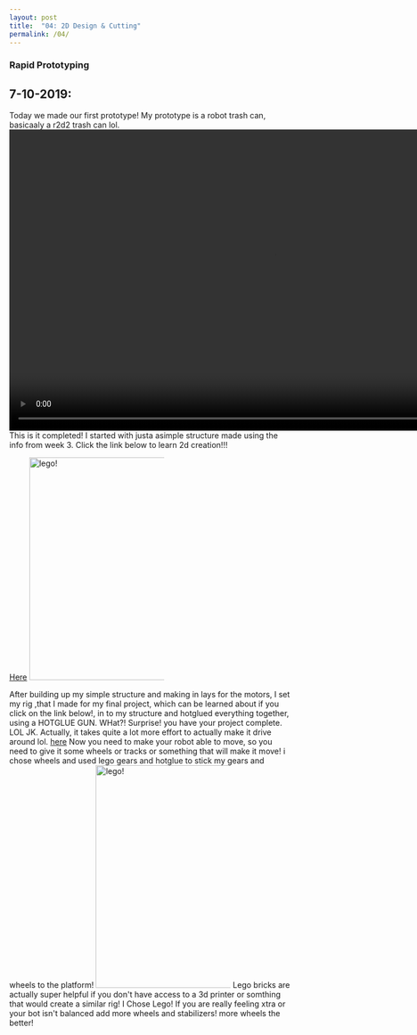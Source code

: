```yaml
---
layout: post
title:  "04: 2D Design & Cutting"
permalink: /04/
---
```


### Rapid Prototyping

<h2>7-10-2019:</h2>
Today we made our first prototype! My prototype is a robot trash can, basicaaly a r2d2 trash can lol.
<video width="955" height="541" controls>
	<source src="mov1.MOV" type="video/mp4">
</video>
This is it completed! I started with justa asimple structure made using the info from week 3. Click the link below to learn 2d creation!!!

[Here](https://jonjonr13.github.io/PHYS-12-assignments/03/)
<img src="IMG_6585.JPG" alt="lego!" style="height: 400px; max-width: 48%">

After building up my simple structure and making in lays for the motors, I set my rig ,that I made for my final project, which can be learned about if you click on the link below!, in to my structure and hotglued everything together, using a HOTGLUE GUN. WHat?! Surprise! you have your project complete. LOL JK. Actually, it takes quite a lot more effort to actually make it drive around lol. 
[here](https://jonjonr13.github.io/PHYS-12-assignments/12/)
Now you need to make your robot able to move, so you need to give it some wheels or tracks or something that will make it move! i chose wheels and used lego gears and hotglue to stick my gears and wheels to the platform!
<img src="IMG_6587.JPG" alt="lego!" style="height: 400px; max-width: 48%">
Lego bricks are actually super helpful if you don't have access to a 3d printer or somthing that would create a similar rig!
I Chose Lego!
If you are really feeling xtra or your bot isn't balanced add more wheels and stabilizers! more wheels the better!

<!-- Or, you can also directly include HTML, for example to make a split image -->




